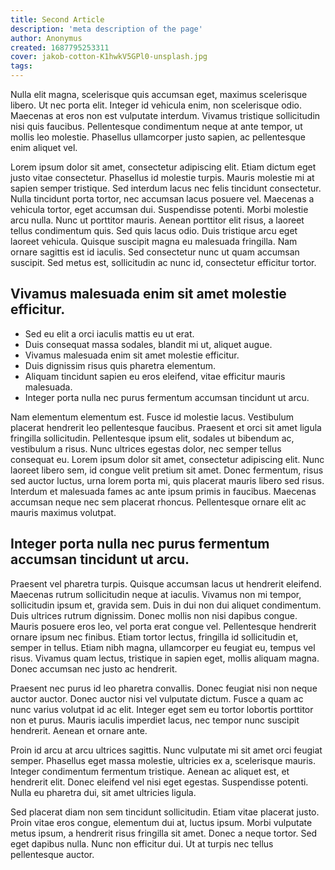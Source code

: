 ```yaml
---
title: Second Article
description: 'meta description of the page'
author: Anonymus
created: 1687795253311
cover: jakob-cotton-K1hwkV5GPl0-unsplash.jpg
tags:
---
```


Nulla elit magna, scelerisque quis accumsan eget, maximus scelerisque libero. Ut nec porta elit. Integer id vehicula enim, non scelerisque odio. Maecenas at eros non est vulputate interdum. Vivamus tristique sollicitudin nisi quis faucibus. Pellentesque condimentum neque at ante tempor, ut mollis leo molestie. Phasellus ullamcorper justo sapien, ac pellentesque enim aliquet vel.

<!--more-->

Lorem ipsum dolor sit amet, consectetur adipiscing elit. Etiam dictum eget justo vitae consectetur. Phasellus id molestie turpis. Mauris molestie mi at sapien semper tristique. Sed interdum lacus nec felis tincidunt consectetur. Nulla tincidunt porta tortor, nec accumsan lacus posuere vel. Maecenas a vehicula tortor, eget accumsan dui. Suspendisse potenti. Morbi molestie arcu nulla. Nunc ut porttitor mauris. Aenean porttitor elit risus, a laoreet tellus condimentum quis. Sed quis lacus odio. Duis tristique arcu eget laoreet vehicula. Quisque suscipit magna eu malesuada fringilla. Nam ornare sagittis est id iaculis. Sed consectetur nunc ut quam accumsan suscipit. Sed metus est, sollicitudin ac nunc id, consectetur efficitur tortor.

## Vivamus malesuada enim sit amet molestie efficitur.

- Sed eu elit a orci iaculis mattis eu ut erat.
- Duis consequat massa sodales, blandit mi ut, aliquet augue.
- Vivamus malesuada enim sit amet molestie efficitur.
- Duis dignissim risus quis pharetra elementum.
- Aliquam tincidunt sapien eu eros eleifend, vitae efficitur mauris malesuada.
- Integer porta nulla nec purus fermentum accumsan tincidunt ut arcu.

Nam elementum elementum est. Fusce id molestie lacus. Vestibulum placerat hendrerit leo pellentesque faucibus. Praesent et orci sit amet ligula fringilla sollicitudin. Pellentesque ipsum elit, sodales ut bibendum ac, vestibulum a risus. Nunc ultrices egestas dolor, nec semper tellus consequat eu. Lorem ipsum dolor sit amet, consectetur adipiscing elit. Nunc laoreet libero sem, id congue velit pretium sit amet. Donec fermentum, risus sed auctor luctus, urna lorem porta mi, quis placerat mauris libero sed risus. Interdum et malesuada fames ac ante ipsum primis in faucibus. Maecenas accumsan neque nec sem placerat rhoncus. Pellentesque ornare elit ac mauris maximus volutpat.

## Integer porta nulla nec purus fermentum accumsan tincidunt ut arcu.

Praesent vel pharetra turpis. Quisque accumsan lacus ut hendrerit eleifend. Maecenas rutrum sollicitudin neque at iaculis. Vivamus non mi tempor, sollicitudin ipsum et, gravida sem. Duis in dui non dui aliquet condimentum. Duis ultrices rutrum dignissim. Donec mollis non nisi dapibus congue. Mauris posuere eros leo, vel porta erat congue vel. Pellentesque hendrerit ornare ipsum nec finibus. Etiam tortor lectus, fringilla id sollicitudin et, semper in tellus. Etiam nibh magna, ullamcorper eu feugiat eu, tempus vel risus. Vivamus quam lectus, tristique in sapien eget, mollis aliquam magna. Donec accumsan nec justo ac hendrerit.

Praesent nec purus id leo pharetra convallis. Donec feugiat nisi non neque auctor auctor. Donec auctor nisi vel vulputate dictum. Fusce a quam ac nunc varius volutpat id ac elit. Integer eget sem eu tortor lobortis porttitor non et purus. Mauris iaculis imperdiet lacus, nec tempor nunc suscipit hendrerit. Aenean et ornare ante.

Proin id arcu at arcu ultrices sagittis. Nunc vulputate mi sit amet orci feugiat semper. Phasellus eget massa molestie, ultricies ex a, scelerisque mauris. Integer condimentum fermentum tristique. Aenean ac aliquet est, et hendrerit elit. Donec eleifend vel nisi eget egestas. Suspendisse potenti. Nulla eu pharetra dui, sit amet ultricies ligula.

Sed placerat diam non sem tincidunt sollicitudin. Etiam vitae placerat justo. Proin vitae eros congue, elementum dui at, luctus ipsum. Morbi vulputate metus ipsum, a hendrerit risus fringilla sit amet. Donec a neque tortor. Sed eget dapibus nulla. Nunc non efficitur dui. Ut at turpis nec tellus pellentesque auctor.